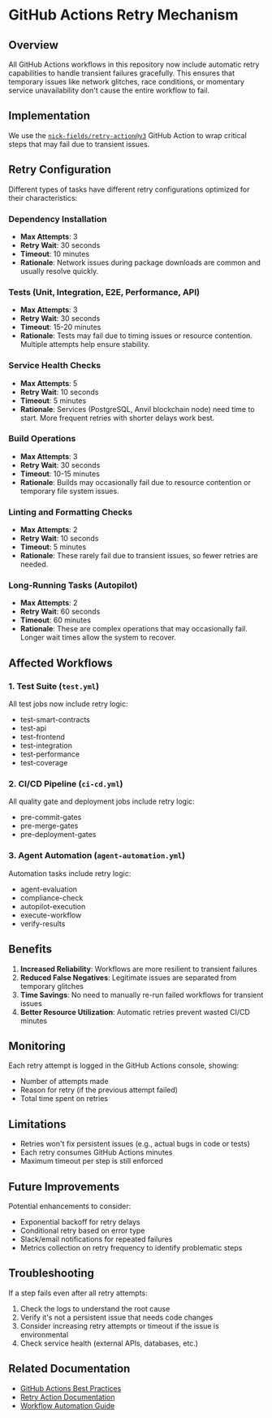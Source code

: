 # GitHub Actions Retry Mechanism

## Overview

All GitHub Actions workflows in this repository now include automatic retry capabilities to handle transient failures gracefully. This ensures that temporary issues like network glitches, race conditions, or momentary service unavailability don't cause the entire workflow to fail.

## Implementation

We use the [`nick-fields/retry-action@v3`](https://github.com/nick-fields/retry-action) GitHub Action to wrap critical steps that may fail due to transient issues.

## Retry Configuration

Different types of tasks have different retry configurations optimized for their characteristics:

### Dependency Installation
- **Max Attempts**: 3
- **Retry Wait**: 30 seconds
- **Timeout**: 10 minutes
- **Rationale**: Network issues during package downloads are common and usually resolve quickly.

### Tests (Unit, Integration, E2E, Performance, API)
- **Max Attempts**: 3
- **Retry Wait**: 30 seconds
- **Timeout**: 15-20 minutes
- **Rationale**: Tests may fail due to timing issues or resource contention. Multiple attempts help ensure stability.

### Service Health Checks
- **Max Attempts**: 5
- **Retry Wait**: 10 seconds
- **Timeout**: 5 minutes
- **Rationale**: Services (PostgreSQL, Anvil blockchain node) need time to start. More frequent retries with shorter delays work best.

### Build Operations
- **Max Attempts**: 3
- **Retry Wait**: 30 seconds
- **Timeout**: 10-15 minutes
- **Rationale**: Builds may occasionally fail due to resource contention or temporary file system issues.

### Linting and Formatting Checks
- **Max Attempts**: 2
- **Retry Wait**: 10 seconds
- **Timeout**: 5 minutes
- **Rationale**: These rarely fail due to transient issues, so fewer retries are needed.

### Long-Running Tasks (Autopilot)
- **Max Attempts**: 2
- **Retry Wait**: 60 seconds
- **Timeout**: 60 minutes
- **Rationale**: These are complex operations that may occasionally fail. Longer wait times allow the system to recover.

## Affected Workflows

### 1. Test Suite (`test.yml`)
All test jobs now include retry logic:
- test-smart-contracts
- test-api
- test-frontend
- test-integration
- test-performance
- test-coverage

### 2. CI/CD Pipeline (`ci-cd.yml`)
All quality gate and deployment jobs include retry logic:
- pre-commit-gates
- pre-merge-gates
- pre-deployment-gates

### 3. Agent Automation (`agent-automation.yml`)
Automation tasks include retry logic:
- agent-evaluation
- compliance-check
- autopilot-execution
- execute-workflow
- verify-results

## Benefits

1. **Increased Reliability**: Workflows are more resilient to transient failures
2. **Reduced False Negatives**: Legitimate issues are separated from temporary glitches
3. **Time Savings**: No need to manually re-run failed workflows for transient issues
4. **Better Resource Utilization**: Automatic retries prevent wasted CI/CD minutes

## Monitoring

Each retry attempt is logged in the GitHub Actions console, showing:
- Number of attempts made
- Reason for retry (if the previous attempt failed)
- Total time spent on retries

## Limitations

- Retries won't fix persistent issues (e.g., actual bugs in code or tests)
- Each retry consumes GitHub Actions minutes
- Maximum timeout per step is still enforced

## Future Improvements

Potential enhancements to consider:
- Exponential backoff for retry delays
- Conditional retry based on error type
- Slack/email notifications for repeated failures
- Metrics collection on retry frequency to identify problematic steps

## Troubleshooting

If a step fails even after all retry attempts:
1. Check the logs to understand the root cause
2. Verify it's not a persistent issue that needs code changes
3. Consider increasing retry attempts or timeout if the issue is environmental
4. Check service health (external APIs, databases, etc.)

## Related Documentation

- [GitHub Actions Best Practices](https://docs.github.com/en/actions/learn-github-actions/best-practices-for-github-actions)
- [Retry Action Documentation](https://github.com/nick-fields/retry-action)
- [Workflow Automation Guide](./WORKFLOW_AUTOMATION.md)
